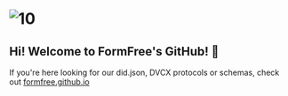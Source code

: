 # ![10](https://pbs.twimg.com/profile_banners/1082352251241463809/1609525088/1500x500)

## Hi! Welcome to FormFree's GitHub! 👋

If you're here looking for our did.json, DVCX protocols or schemas, check out [formfree.github.io](https://github.com/FormFree/formfree.github.io)